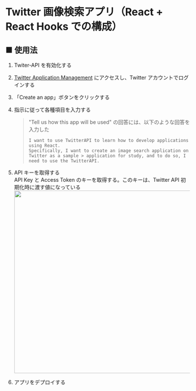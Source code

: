 # Twitter 画像検索アプリ（React + React Hooks での構成）

## ■ 使用法

1. Twiter-API を有効化する<br>
  1. [Twitter Application Management](https://developer.twitter.com/en/apps) にアクセスし、Twitter アカウントでログインする<br>
  1. 「Create an app」ボタンをクリックする<br>
  1. 指示に従って各種項目を入力する<br>
      > "Tell us how this app will be used" の回答には、以下のような回答を入力した
      > ```
      > I want to use TwitterAPI to learn how to develop applications using React.
      > Specifically, I want to create an image search application on Twitter as a sample > application for study, and to do so, I need to use the TwitterAPI.
      > ```

  1. API キーを取得する<br>
    API Key と Access Token のキーを取得する。このキーは、Twitter API 初期化時に渡す値になっている
    <img src="https://user-images.githubusercontent.com/25688193/141665748-3ca3a280-eb78-49e8-b33f-28a1ff28f0c3.png" width=500 />

1. アプリをデプロイする



